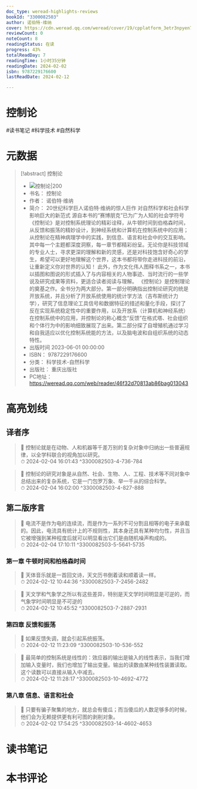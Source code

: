 ```yaml
---
doc_type: weread-highlights-reviews
bookId: "3300082503"
author: 诺伯特·维纳
cover: https://cdn.weread.qq.com/weread/cover/19/cpplatform_3etr3npyen7hd2iefe5dzd/t7_cpplatform_3etr3npyen7hd2iefe5dzd1703575939.jpg
reviewCount: 0
noteCount: 8
readingStatus: 在读
progress: 43%
totalReadDay: 7
readingTime: 1小时35分钟
readingDate: 2024-02-02
isbn: 9787229176600
lastReadDate: 2024-02-12

---
```


# 控制论


#读书笔记 #科学技术 #自然科学

# 元数据
> [!abstract] 控制论
> - ![ 控制论|200](https://cdn.weread.qq.com/weread/cover/19/cpplatform_3etr3npyen7hd2iefe5dzd/t7_cpplatform_3etr3npyen7hd2iefe5dzd1703575939.jpg)
> - 书名： 控制论
> - 作者： 诺伯特·维纳
> - 简介： 20世纪科学巨人诺伯特·维纳的惊人巨作
对自然科学和社会科学影响巨大的新范式
源自本书的“赛博朋克”已为广为人知的社会学符号
《控制论》是对控制系统理论的精彩诠释，从牛顿时间到伯格森时间，从反馈和振荡的精妙设计，到神经系统和计算机在控制系统中的应用；从控制论在精神病理学中的实践，到信息、语言和社会中的交互影响。其中每一个主题都深度洞察，每一章节都精彩纷呈。无论你是科技领域的专业人士，寻求更深的理解和新的灵感，还是对科技饱含好奇心的学生，希望可以更好地理解这个世界，这本书都将带你走进科技的前沿，让重新定义你对世界的认知！
此外，作为文化伟人图释书系之一，本书以插图和图说的形式插入了与内容相关的人物事迹、当时流行的一些学说及研究成果等资料，更适合读者阅读与理解。
《控制论》是控制理论的奠基之作。全书分为两大部分。第一部分明确指出控制论研究的统是开放系统，并且分析了开放系统使用的统计学方法（吉布斯统计力学），研究了信息理论工具信号和数据特征的措述和量化手段，探讨了反在实现系统稳定性中的重要作用，以及开放系（计算机和神经系统）在控制系统中的应用，并控制论的称心概念“反馈”在格式塔、社会组织和个体行为中的影响细致展现了出来。第二部分探了自增殖机通过学习和自我适应以优化控制系统能的方法，以及脑电波和自组织系统的动态特性。
> - 出版时间 2023-06-01 00:00:00
> - ISBN： 9787229176600
> - 分类： 科学技术-自然科学
> - 出版社： 重庆出版社
> - PC地址：https://weread.qq.com/web/reader/46f32d70813ab86bag013043

# 高亮划线


## 译者序

> 📌 控制论就是在动物、人和机器等千差万别的复杂对象中归纳出一些普遍规律，以全学科联合的视角加以研究。  
> ⏱ 2024-02-04 16:01:43 ^3300082503-4-736-784

> 📌 控制论的研究对象是从自然、社会、生物、人、工程、技术等不同对象中总结出来的复杂系统，它是一门包罗万象、举一千从的综合科学。  
> ⏱ 2024-02-04 16:02:00 ^3300082503-4-827-888

## 第二版序言

> 📌 电流不是作为电的连续流，而是作为一系列不可分割且相等的电子来承载的。因此，电流具有统计上的不规则性，其本身还具有某种均匀性，并且当它被增强到某种程度后就可以明显看出它们是由随机噪声构成的。  
> ⏱ 2024-02-04 17:10:11 ^3300082503-5-5641-5735

### 第一章 牛顿时间和柏格森时间

> 📌 天体音乐就是一首回文诗，天文历书倒着读和顺着读一样。  
> ⏱ 2024-02-12 10:44:36 ^3300082503-7-2456-2482

> 📌 天文学和气象学之所以有这些差异，特别是天文学时间明显是可逆的，而气象学时间明显是不可逆的  
> ⏱ 2024-02-12 10:45:52 ^3300082503-7-2887-2931

### 第四章 反馈和振荡

> 📌 如果反馈失调，就会引起系统振荡。  
> ⏱ 2024-02-12 11:23:09 ^3300082503-10-536-552

> 📌 最简单的控制系统是线性的：效应器的输出是输入的线性表示，当我们增加输入变量时，我们也增加了输出变量。输出的读数由某种线性装置读取。这个读数可以直接从输入中减去。  
> ⏱ 2024-02-12 11:28:17 ^3300082503-10-4692-4772

### 第八章 信息、语言和社会

> 📌 只要有骗子聚集的地方，就总会有傻瓜；而当傻瓜的人数足够多的时候，他们会为无赖提供更有利可图的剥削对象。  
> ⏱ 2024-02-02 17:54:25 ^3300082503-14-4602-4653



# 读书笔记




# 本书评论

